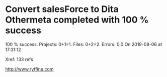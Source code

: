 # Convert salesForce to Dita Othermeta completed with 100 % success

100 % success. Projects: 0+1=1.  Files: 0+2=2. Errors: 0,0  On 2019-08-06 at 17:31:12

Xref: 133 refs



http://www.ryffine.com
